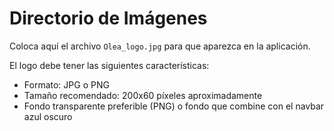 # Directorio de Imágenes

Coloca aquí el archivo `Olea_logo.jpg` para que aparezca en la aplicación.

El logo debe tener las siguientes características:
- Formato: JPG o PNG
- Tamaño recomendado: 200x60 píxeles aproximadamente
- Fondo transparente preferible (PNG) o fondo que combine con el navbar azul oscuro
